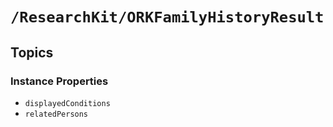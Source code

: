 # ``/ResearchKit/ORKFamilyHistoryResult``

<!-- The content below this line is auto-generated and is redundant. You should either incorporate it into your content above this line or delete it. -->

## Topics

### Instance Properties

- ``displayedConditions``
- ``relatedPersons``